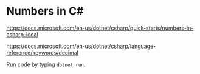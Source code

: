 # Numbers in C#

https://docs.microsoft.com/en-us/dotnet/csharp/quick-starts/numbers-in-csharp-local

https://docs.microsoft.com/en-us/dotnet/csharp/language-reference/keywords/decimal

Run code by typing `dotnet run`.
